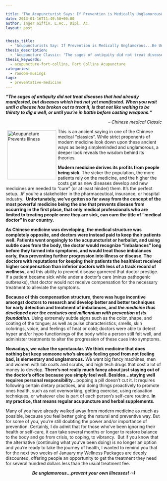 ```yaml
---

title: 'The Acupuncturist Says: If Prevention is Medically Unglamorous&#8230;Be Unglamorous!'
date: 2013-01-16T11:49:50+00:00
author: Inger Giffin, L.Ac., Dipl. Ac.
layout: post


thesis_title:
  - 'Acupuncturists Say: If Prevention is Medically Unglamorous...Be Unglamorous!'
thesis_description:
  - 'Acupuncture Classic: "The sages of antiquity did not treat diseases that had already manifested, but diseases which had not yet manifested."  '
thesis_keywords:
  - acupuncture-fort-collins, Fort Collins Acupuncture
categories:
  - random-musings
tags:
  - preventative-medicine
---
```

**_&#8220;The sages of antiquity did not treat diseases that had already manifested, but diseases which had not yet manifested. When you wait until a disease has broken out to treat it, is that not like waiting to be thirsty to dig a well, or until you&#8217;re in battle before casting weapons._&#8220;**

<p style="text-align: right;">
  <em>&#8211; Chinese medical Classic</em>
</p>

 <img src="http://ih.constantcontact.com/fs124/1102844965003/img/130.jpg" alt="Acupuncture Prevents Illness" width="158" height="158" align="left" border="0" hspace="5" vspace="5" />This is an ancient saying in one of the Chinese medical &#8220;classics&#8221;. While strict proponents of modern medicine look down upon these ancient ways as being simpleminded and unglamorous, a deeper look reveals the wisdom behind its theories.

**Modern medicine derives its profits from people being sick**. The sicker the population, the more patients rely on the medicine, and the higher the costs get as new diseases develop and new medicines are needed to &#8220;cure&#8221; (or at least hinder) them. It&#8217;s the perfect setup&#8230;_IF_ you&#8217;re a stakeholder in the pharmaceutical, insurance, or hospital industry.  **Unfortunately, we&#8217;ve gotten so far away from the concept of the most powerful medicine being the one that prevents disease from occurring in the first place, that only medical professionals who are limited to treating people once they are sick, can earn the title of &#8220;medical doctor&#8221; in our country.**

**As Chinese medicine was developing, the medical structure was completely opposite, and doctors were instead paid to keep their patients well. Patients went ongoingly to the acupuncturist or herbalist, and using subtle cues from the body, the doctor would recognize &#8220;imbalances&#8221; long before they turned into symptoms, and would treat those imbalances early, thus preventing further progression into illness or disease. The doctors with reputations for keeping their patients the healthiest received higher compensation than inferior doctors with less of a track record of wellness,** and this ability to prevent disease garnered that doctor prestige. If a patient became sick while under a doctor&#8217;s care (minus pathogenic outbreaks), that doctor would not receive compensation for the necessary treatment to alleviate the symptoms.

**Because of this compensation structure, there was huge incentive amongst doctors to research and develop better and better techniques for early detection and treatment of imbalances, and _the medicine thus developed over the centuries and millennium with prevention at its foundation_**. Using extremely subtle signs such as the color, shape, and coating of the tongue; as well as pulse characteristics, smells, skin colorings, voice, and feelings of heat or cold; doctors were able to detect hyper and/or hypo functionings of the body while a person still felt well, and administer treatments to alter the progression of these cues into symptoms.

**Nowadays, we value the spectacular. We think medicine that does nothing but keep someone who&#8217;s already feeling good from not feeling bad, is elementary and unglamorous.** We want big fancy machines, men and women with lab coats and scrubs, and high tech drugs that cost a lot of money to develop. **There&#8217;s not really much fancy about just staying out of the doctor&#8217;s office because you simply feel well. Besides&#8230;staying well requires personal responsibility**&#8230;popping a pill doesn&#8217;t cut it. It requires following certain dietary practices, and doing things proactively to promote ones health, such as not overworking, getting exercise, using relaxation techniques, or whatever else is part of each person&#8217;s self-care routine. **In my practice, that means regular acupuncture and herbal supplements.**

Many of you have already walked away from modern medicine as much as possible, because you feel better going the natural and preventive way. But for some of you, you&#8217;re still doubting the power and/or importance of prevention. Certainly, I do admit that for those who&#8217;ve been ignoring their health or self-care, it can take several months or longer to restore balance to the body and go from crisis, to coping, to vibrancy.  But if you know that the alternative (continuing what you&#8217;ve been doing) is no longer an option and you&#8217;re ready to take the journey of health, I wanted to remind you that for the next two weeks of January my Wellness Packages are deeply discounted, offering people an opportunity to get the treatment they need for several hundred dollars less than the usual treatment fee.

<p style="text-align: center;">
  <strong> <em>Be unglamorous&#8230;prevent your own illnesses! :-) </em></strong>
</p>